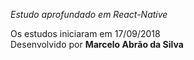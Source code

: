 *Estudo aprofundado em React-Native*

Os estudos iniciaram em 17/09/2018  
Desenvolvido por **Marcelo Abrão da Silva**

